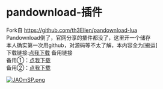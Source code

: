 # pandownload-插件
Fork自 https://github.com/th3Ellen/pandownload-lua
<br>
Pandownload倒了，官网分享的插件都没了，这里开一个储存
<br>
本人确实第一次用github，对源码等不太了解，本内容全为[搬运]
<br>
下载链接:[点我下载](https://f2.oduuu.com/2020/04/85E98657F8ED8BFD-78e369ad2c1dc64f.zip) 
备用链接
<br>
备用①：[点我下载](https://www.90pan.com/b1828484)
<br>
备用②：[点我下载](https://mail.qq.com/cgi-bin/ftnDownload302?sid=vtZ6XuzyCEDYeSd5&fid=2%2F9496f63f-a3e2-4512-a650-2b75490b0c33&code=ca030677&k=5c6130336e07f0c80bd3786d163605185a550905560004514e000356021b030252531d520603071a51030706040f075553020300303c37440013594344184d5e13610d)   

[![JAOmSP.png](https://s1.ax1x.com/2020/04/16/JAOmSP.png)](https://imgchr.com/i/JAOmSP)
